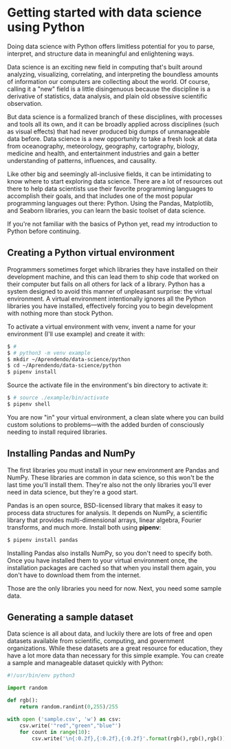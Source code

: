 # Getting started with data science using Python

Doing data science with Python offers limitless potential for you to parse, interpret, and structure data in meaningful and enlightening ways.

Data science is an exciting new field in computing that's built around analyzing, visualizing, correlating, and interpreting the boundless amounts of information our computers are collecting about the world. Of course, calling it a "new" field is a little disingenuous because the discipline is a derivative of statistics, data analysis, and plain old obsessive scientific observation.

But data science is a formalized branch of these disciplines, with processes and tools all its own, and it can be broadly applied across disciplines (such as visual effects) that had never produced big dumps of unmanageable data before. Data science is a new opportunity to take a fresh look at data from oceanography, meteorology, geography, cartography, biology, medicine and health, and entertainment industries and gain a better understanding of patterns, influences, and causality.

Like other big and seemingly all-inclusive fields, it can be intimidating to know where to start exploring data science. There are a lot of resources out there to help data scientists use their favorite programming languages to accomplish their goals, and that includes one of the most popular programming languages out there: Python. Using the Pandas, Matplotlib, and Seaborn libraries, you can learn the basic toolset of data science.

If you're not familiar with the basics of Python yet, read my introduction to Python before continuing.

## Creating a Python virtual environment

Programmers sometimes forget which libraries they have installed on their development machine, and this can lead them to ship code that worked on their computer but fails on all others for lack of a library. Python has a system designed to avoid this manner of unpleasant surprise: the virtual environment. A virtual environment intentionally ignores all the Python libraries you have installed, effectively forcing you to begin development with nothing more than stock Python.

To activate a virtual environment with venv, invent a name for your environment (I'll use example) and create it with:


```bash
$ #
$ # python3 -m venv example
$ mkdir ~/Aprendendo/data-science/python
$ cd ~/Aprendendo/data-science/python
$ pipenv install
```

Source the activate file in the environment's bin directory to activate it:


```bash
$ # source ./example/bin/activate
$ pipenv shell
```

You are now "in" your virtual environment, a clean slate where you can build custom solutions to problems—with the added burden of consciously needing to install required libraries.

## Installing Pandas and NumPy

The first libraries you must install in your new environment are Pandas and NumPy. These libraries are common in data science, so this won't be the last time you'll install them. They're also not the only libraries you'll ever need in data science, but they're a good start.

Pandas is an open source, BSD-licensed library that makes it easy to process data structures for analysis. It depends on NumPy, a scientific library that provides multi-dimensional arrays, linear algebra, Fourier transforms, and much more. Install both using **pipenv**:

```bash
$ pipenv install pandas
```
Installing Pandas also installs NumPy, so you don't need to specify both. Once you have installed them to your virtual environment once, the installation packages are cached so that when you install them again, you don't have to download them from the internet.

Those are the only libraries you need for now. Next, you need some sample data.

## Generating a sample dataset
Data science is all about data, and luckily there are lots of free and open datasets available from scientific, computing, and government organizations. While these datasets are a great resource for education, they have a lot more data than necessary for this simple example. You can create a sample and manageable dataset quickly with Python:

```python
#!/usr/bin/env python3

import random

def rgb():
    return random.randint(0,255)/255

with open ('sample.csv', 'w') as csv:
    csv.write('"red","green","blue"')
    for count in range(10):
        csv.write('\n{:0.2f},{:0.2f},{:0.2f}'.format(rgb(),rgb(),rgb()))
```

